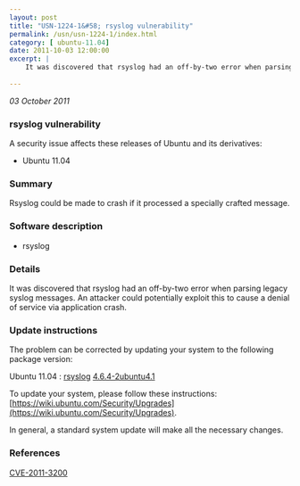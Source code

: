 ```yaml
---
layout: post
title: "USN-1224-1&#58; rsyslog vulnerability"
permalink: /usn/usn-1224-1/index.html
category: [ ubuntu-11.04]
date: 2011-10-03 12:00:00
excerpt: |
    It was discovered that rsyslog had an off-by-two error when parsing legacy syslog messages. An attacker could potentially exploit this to cause a denial of service via application crash. 
    
--- 
```

 
 

*03 October 2011*

### rsyslog vulnerability

A security issue affects these releases of Ubuntu and its derivatives:

* Ubuntu 11.04

### Summary

Rsyslog could be made to crash if it processed a specially crafted message. 

### Software description

* rsyslog 

### Details

It was discovered that rsyslog had an off-by-two error when parsing legacy syslog messages. An attacker could potentially exploit this to cause a denial of service via application crash. 

### Update instructions

The problem can be corrected by updating your system to the following package version:

Ubuntu 11.04
 : [rsyslog](https://launchpad.net/ubuntu/+source/rsyslog) <span> [4.6.4-2ubuntu4.1](https://launchpad.net/ubuntu/+source/rsyslog/4.6.4-2ubuntu4.1) </span> 

To update your system, please follow these instructions: [https://wiki.ubuntu.com/Security/Upgrades](https://wiki.ubuntu.com/Security/Upgrades).

In general, a standard system update will make all the necessary changes. 

### References

 
 [CVE-2011-3200](http://people.ubuntu.com/~ubuntu-security/cve/CVE-2011-3200)
 

